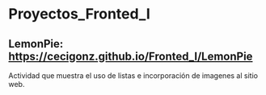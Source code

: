 # Proyectos_Fronted_I
## LemonPie: https://cecigonz.github.io/Fronted_I/LemonPie
Actividad que muestra el uso de listas e incorporación de imagenes al sitio web.

